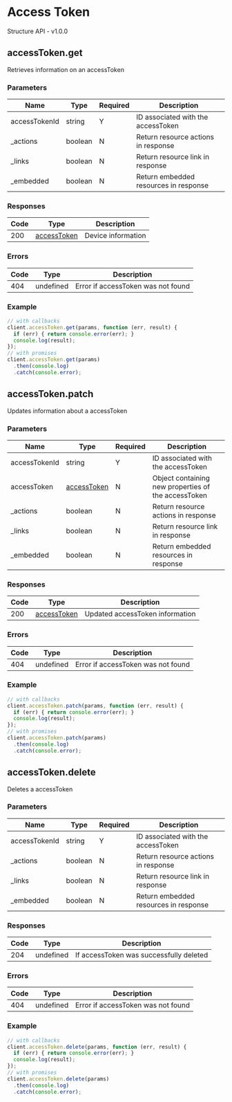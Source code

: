 # Access Token
Structure API - v1.0.0

## accessToken.get
Retrieves information on an accessToken



### Parameters
| Name | Type | Required | Description |
| ---- | ---- | -------- | ----------- |
| accessTokenId | string | Y | ID associated with the accessToken |
| _actions | boolean | N | Return resource actions in response |
| _links | boolean | N | Return resource link in response |
| _embedded | boolean | N | Return embedded resources in response |

### Responses
| Code | Type | Description |
| ---- | ---- | ----------- |
| 200 | [accessToken](_schemas.md#accesstoken) | Device information |

### Errors
| Code | Type | Description |
| ---- | ---- | ----------- |
| 404 | undefined | Error if accessToken was not found |

### Example
```javascript
// with callbacks
client.accessToken.get(params, function (err, result) {
  if (err) { return console.error(err); }
  console.log(result);
});
// with promises
client.accessToken.get(params)
  .then(console.log)
  .catch(console.error);
```
## accessToken.patch
Updates information about a accessToken



### Parameters
| Name | Type | Required | Description |
| ---- | ---- | -------- | ----------- |
| accessTokenId | string | Y | ID associated with the accessToken |
| accessToken | [accessToken](_schemas.md#accesstoken) | N | Object containing new properties of the accessToken |
| _actions | boolean | N | Return resource actions in response |
| _links | boolean | N | Return resource link in response |
| _embedded | boolean | N | Return embedded resources in response |

### Responses
| Code | Type | Description |
| ---- | ---- | ----------- |
| 200 | [accessToken](_schemas.md#accesstoken) | Updated accessToken information |

### Errors
| Code | Type | Description |
| ---- | ---- | ----------- |
| 404 | undefined | Error if accessToken was not found |

### Example
```javascript
// with callbacks
client.accessToken.patch(params, function (err, result) {
  if (err) { return console.error(err); }
  console.log(result);
});
// with promises
client.accessToken.patch(params)
  .then(console.log)
  .catch(console.error);
```
## accessToken.delete
Deletes a accessToken



### Parameters
| Name | Type | Required | Description |
| ---- | ---- | -------- | ----------- |
| accessTokenId | string | Y | ID associated with the accessToken |
| _actions | boolean | N | Return resource actions in response |
| _links | boolean | N | Return resource link in response |
| _embedded | boolean | N | Return embedded resources in response |

### Responses
| Code | Type | Description |
| ---- | ---- | ----------- |
| 204 | undefined | If accessToken was successfully deleted |

### Errors
| Code | Type | Description |
| ---- | ---- | ----------- |
| 404 | undefined | Error if accessToken was not found |

### Example
```javascript
// with callbacks
client.accessToken.delete(params, function (err, result) {
  if (err) { return console.error(err); }
  console.log(result);
});
// with promises
client.accessToken.delete(params)
  .then(console.log)
  .catch(console.error);
```
